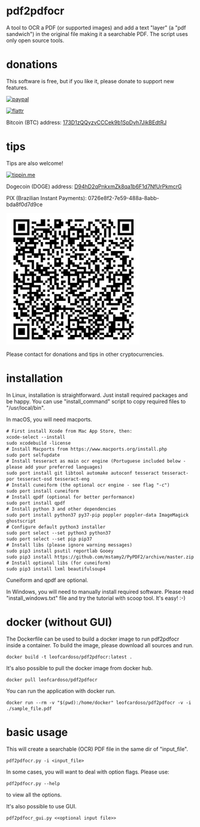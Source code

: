# pdf2pdfocr
A tool to OCR a PDF (or supported images) and add a text "layer" (a "pdf sandwich") in the original file making it a searchable PDF.
The script uses only open source tools.

# donations
This software is free, but if you like it, please donate to support new features.

[![paypal](https://www.paypalobjects.com/en_US/GB/i/btn/btn_donateCC_LG.gif)](https://www.paypal.com/cgi-bin/webscr?cmd=_donations&business=PZZU5APJGSWVA&lc=GB&item_name=pdf2pdfocr%20development&currency_code=USD)

[![flattr](https://button.flattr.com/flattr-badge-large.png)](https://flattr.com/submit/auto?fid=pojqg0&url=https%3A%2F%2Fgithub.com%2FLeoFCardoso%2Fpdf2pdfocr)

Bitcoin (BTC) address: [173D1zQQyzvCCCek9b1SpDvh7JikBEdtRJ](https://blockchair.com/bitcoin/address/173D1zQQyzvCCCek9b1SpDvh7JikBEdtRJ)

# tips
Tips are also welcome!

[![tippin.me](https://badgen.net/badge/%E2%9A%A1%EF%B8%8Ftippin.me/@LeoFCardoso/F0918E)](https://tippin.me/@LeoFCardoso)

Dogecoin (DOGE) address: [D94hD2qPnkxmZk8qa1b6F1d7NfUrPkmcrG](https://blockchair.com/dogecoin/address/D94hD2qPnkxmZk8qa1b6F1d7NfUrPkmcrG)

PIX (Brazilian Instant Payments): 0726e8f2-7e59-488a-8abb-bda8f0d7d9ce

[![chave PIX](https://raw.githubusercontent.com/LeoFCardoso/pdf2pdfocr/master/pix_qrcode.png)](https://nubank.com.br/pagar/414xb/ndt4lfy9GT)

Please contact for donations and tips in other cryptocurrencies.

# installation
In Linux, installation is straightforward. Just install required packages and be happy.
You can use "install_command" script to copy required files to "/usr/local/bin".

In macOS, you will need macports.
    
    # First install Xcode from Mac App Store, then:
    xcode-select --install
    sudo xcodebuild -license
    # Install Macports from https://www.macports.org/install.php
    sudo port selfupdate
    # Install tesseract as main ocr engine (Portuguese included below - please add your preferred languages)
    sudo port install git libtool automake autoconf tesseract tesseract-por tesseract-osd tesseract-eng
    # Install cuneiform (the optional ocr engine - see flag "-c")
    sudo port install cuneiform
    # Install qpdf (optional for better performance)
    sudo port install qpdf
    # Install python 3 and other dependencies
    sudo port install python37 py37-pip poppler poppler-data ImageMagick ghostscript
    # Configure default python3 installer
    sudo port select --set python3 python37
    sudo port select --set pip pip37
    # Install libs (please ignore warning messages)
    sudo pip3 install psutil reportlab Gooey
    sudo pip3 install https://github.com/mstamy2/PyPDF2/archive/master.zip
    # Install optional libs (for cuneiform)
    sudo pip3 install lxml beautifulsoup4

Cuneiform and qpdf are optional.

In Windows, you will need to manually install required software. Please read "install_windows.txt" file and try the tutorial with scoop tool. It's easy! :-)

# docker (without GUI)
The Dockerfile can be used to build a docker image to run pdf2pdfocr inside a container. To build the image, please download all sources and run.

    docker build -t leofcardoso/pdf2pdfocr:latest .
It's also possible to pull the docker image from docker hub.

    docker pull leofcardoso/pdf2pdfocr
You can run the application with docker run.

    docker run --rm -v "$(pwd):/home/docker" leofcardoso/pdf2pdfocr -v -i ./sample_file.pdf
# basic usage
This will create a searchable (OCR) PDF file in the same dir of "input_file".  

    pdf2pdfocr.py -i <input_file>  
In some cases, you will want to deal with option flags. Please use:  

    pdf2pdfocr.py --help 
to view all the options.

It's also possible to use GUI.
    
    pdf2pdfocr_gui.py <<optional input file>>
